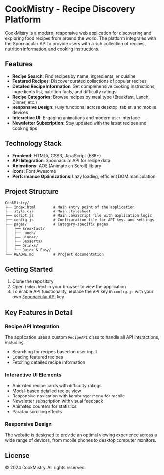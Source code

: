 # CookMistry - Recipe Discovery Platform

CookMistry is a modern, responsive web application for discovering and exploring food recipes from around the world. The platform integrates with the Spoonacular API to provide users with a rich collection of recipes, nutrition information, and cooking instructions.

## Features

- **Recipe Search**: Find recipes by name, ingredients, or cuisine
- **Featured Recipes**: Discover curated collections of popular recipes
- **Detailed Recipe Information**: Get comprehensive cooking instructions, ingredients list, nutrition facts, and difficulty ratings
- **Recipe Categories**: Browse recipes by meal type (Breakfast, Lunch, Dinner, etc.)
- **Responsive Design**: Fully functional across desktop, tablet, and mobile devices
- **Interactive UI**: Engaging animations and modern user interface
- **Newsletter Subscription**: Stay updated with the latest recipes and cooking tips

## Technology Stack

- **Frontend**: HTML5, CSS3, JavaScript (ES6+)
- **API Integration**: Spoonacular API for recipe data
- **Animations**: AOS (Animate on Scroll) library
- **Icons**: Font Awesome
- **Performance Optimizations**: Lazy loading, efficient DOM manipulation

## Project Structure

```
CookMistry/
├── index.html        # Main entry point of the application
├── style.css         # Main stylesheet
├── script.js         # Main JavaScript file with application logic
├── config.js         # Configuration file for API keys and settings
├── pages/            # Category-specific pages
│   ├── Breakfast/
│   ├── Lunch/
│   ├── Dinner/
│   ├── Desserts/
│   ├── Drinks/
│   └── Quick & Easy/
└── README.md         # Project documentation
```

## Getting Started

1. Clone the repository
2. Open `index.html` in your browser to view the application
3. To enable API functionality, replace the API key in `config.js` with your own [Spoonacular API](https://spoonacular.com/food-api) key

## Key Features in Detail

### Recipe API Integration

The application uses a custom `RecipeAPI` class to handle all API interactions, including:
- Searching for recipes based on user input
- Loading featured recipes
- Fetching detailed recipe information

### Interactive UI Elements

- Animated recipe cards with difficulty ratings
- Modal-based detailed recipe view
- Responsive navigation with hamburger menu for mobile
- Newsletter subscription with visual feedback
- Animated counters for statistics
- Parallax scrolling effects

### Responsive Design

The website is designed to provide an optimal viewing experience across a wide range of devices, from mobile phones to desktop computer monitors.

## License

&copy; 2024 CookMistry. All rights reserved. 

